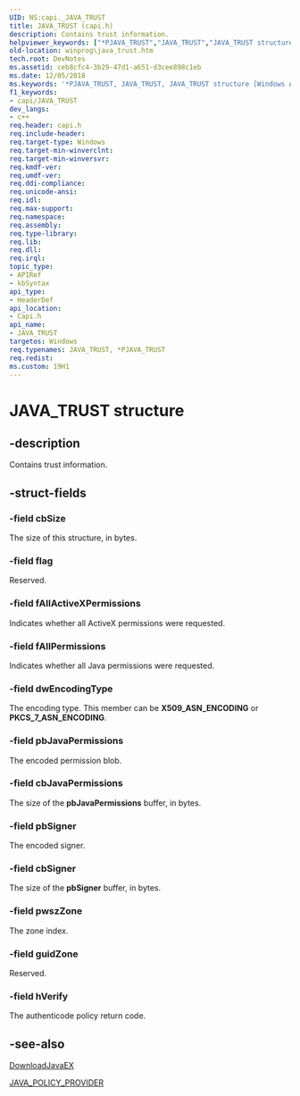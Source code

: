 ```yaml
---
UID: NS:capi._JAVA_TRUST
title: JAVA_TRUST (capi.h)
description: Contains trust information.helpviewer_keywords: ["*PJAVA_TRUST","JAVA_TRUST","JAVA_TRUST structure [Windows API]","PJAVA_TRUST","PJAVA_TRUST structure pointer [Windows API]","capi/JAVA_TRUST","capi/PJAVA_TRUST","winprog.java_trust"]
old-location: winprog\java_trust.htm
tech.root: DevNotes
ms.assetid: ceb8cfc4-3b29-47d1-a651-d3cee898c1eb
ms.date: 12/05/2018
ms.keywords: '*PJAVA_TRUST, JAVA_TRUST, JAVA_TRUST structure [Windows API], PJAVA_TRUST, PJAVA_TRUST structure pointer [Windows API], capi/JAVA_TRUST, capi/PJAVA_TRUST, winprog.java_trust'
f1_keywords:
- capi/JAVA_TRUST
dev_langs:
- c++
req.header: capi.h
req.include-header: 
req.target-type: Windows
req.target-min-winverclnt: 
req.target-min-winversvr: 
req.kmdf-ver: 
req.umdf-ver: 
req.ddi-compliance: 
req.unicode-ansi: 
req.idl: 
req.max-support: 
req.namespace: 
req.assembly: 
req.type-library: 
req.lib: 
req.dll: 
req.irql: 
topic_type:
- APIRef
- kbSyntax
api_type:
- HeaderDef
api_location:
- Capi.h
api_name:
- JAVA_TRUST
targetos: Windows
req.typenames: JAVA_TRUST, *PJAVA_TRUST
req.redist: 
ms.custom: 19H1
---
```


# JAVA_TRUST structure


## -description


Contains trust information.


## -struct-fields




### -field cbSize

The size of this structure, in bytes.


### -field flag

Reserved.


### -field fAllActiveXPermissions

Indicates whether all ActiveX permissions were requested.


### -field fAllPermissions

Indicates whether all Java permissions were requested.


### -field dwEncodingType

The encoding type. This member can be <b>X509_ASN_ENCODING</b> or <b>PKCS_7_ASN_ENCODING</b>.


### -field pbJavaPermissions

The encoded permission blob.


### -field cbJavaPermissions

The size of the <b>pbJavaPermissions</b> buffer, in bytes.


### -field pbSigner

The encoded signer.


### -field cbSigner

The size of the <b>pbSigner</b> buffer, in bytes.


### -field pwszZone

The zone index.


### -field guidZone

Reserved.


### -field hVerify

The authenticode policy return code.


## -see-also




<a href="https://docs.microsoft.com/windows/desktop/DevNotes/downloadjavaex">DownloadJavaEX</a>



<a href="https://docs.microsoft.com/previous-versions/bb432350(v=vs.85)">JAVA_POLICY_PROVIDER</a>
 

 

